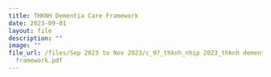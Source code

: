 ```yaml
---
title: THKNH Dementia Care Framework
date: 2023-09-01
layout: file
description: ""
image: ""
file_url: /files/Sep 2023 to Nov 2023/c_97_thknh_nhip 2023_thknh dementia care
  framework.pdf
---
```


